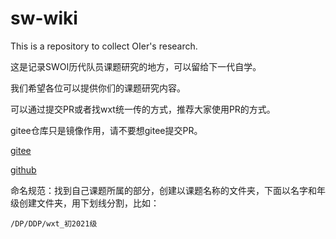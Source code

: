# sw-wiki
This is a repository to collect OIer's research.

这是记录SWOI历代队员课题研究的地方，可以留给下一代自学。

我们希望各位可以提供你们的课题研究内容。

可以通过提交PR或者找wxt统一传的方式，推荐大家使用PR的方式。

gitee仓库只是镜像作用，请不要想gitee提交PR。

[gitee](https://gitee.com/wxt1221/sw-wiki)

[github](https://github.com/wxt1221/sw-wiki)

命名规范：找到自己课题所属的部分，创建以课题名称的文件夹，下面以名字和年级创建文件夹，用下划线分割，比如：
```
/DP/DDP/wxt_初2021级
```
